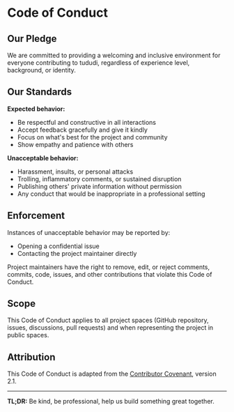 # Code of Conduct

## Our Pledge

We are committed to providing a welcoming and inclusive environment for everyone contributing to tududi, regardless of experience level, background, or identity.

## Our Standards

**Expected behavior:**

- Be respectful and constructive in all interactions
- Accept feedback gracefully and give it kindly
- Focus on what's best for the project and community
- Show empathy and patience with others

**Unacceptable behavior:**

- Harassment, insults, or personal attacks
- Trolling, inflammatory comments, or sustained disruption
- Publishing others' private information without permission
- Any conduct that would be inappropriate in a professional setting

## Enforcement

Instances of unacceptable behavior may be reported by:
- Opening a confidential issue
- Contacting the project maintainer directly

Project maintainers have the right to remove, edit, or reject comments, commits, code, issues, and other contributions that violate this Code of Conduct.

## Scope

This Code of Conduct applies to all project spaces (GitHub repository, issues, discussions, pull requests) and when representing the project in public spaces.

## Attribution

This Code of Conduct is adapted from the [Contributor Covenant](https://www.contributor-covenant.org/), version 2.1.

---

**TL;DR:** Be kind, be professional, help us build something great together.
